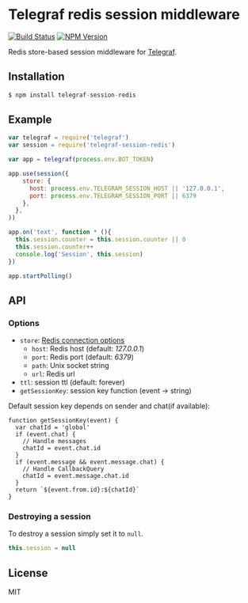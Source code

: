 # Telegraf redis session middleware

[![Build Status](https://img.shields.io/travis/telegraf/telegraf-session-redis.svg?branch=master&style=flat-square)](https://travis-ci.org/telegraf/telegraf-session-redis)
[![NPM Version](https://img.shields.io/npm/v/telegraf-session-redis.svg?style=flat-square)](https://www.npmjs.com/package/telegraf-session-redis)

Redis store-based session middleware for [Telegraf](https://github.com/telegraf/telegraf).

## Installation

```js
$ npm install telegraf-session-redis
```

## Example
  
```js
var telegraf = require('telegraf')
var session = require('telegraf-session-redis')

var app = telegraf(process.env.BOT_TOKEN)

app.use(session({
    store: {
      host: process.env.TELEGRAM_SESSION_HOST || '127.0.0.1',
      port: process.env.TELEGRAM_SESSION_PORT || 6379
    },
  },
))

app.on('text', function * (){
  this.session.counter = this.session.counter || 0
  this.session.counter++
  console.log('Session', this.session)
})

app.startPolling()
```

## API

### Options

* `store`: [Redis connection options](http://redis.js.org/#api-rediscreateclient)
  * `host`: Redis host (default: *127.0.0.1*)
  * `port`: Redis port (default: *6379*)
  * `path`: Unix socket string
  * `url`:  Redis url
* `ttl`: session ttl (default: forever)
* `getSessionKey`: session key function (event -> string)

Default session key depends on sender and chat(if available):

```
function getSessionKey(event) {
  var chatId = 'global'
  if (event.chat) {
    // Handle messages
    chatId = event.chat.id
  }
  if (event.message && event.message.chat) {
    // Handle CallbackQuery
    chatId = event.message.chat.id
  }
  return `${event.from.id}:${chatId}`
}
```

### Destroying a session

To destroy a session simply set it to `null`.

```js
this.session = null
```

## License

MIT
